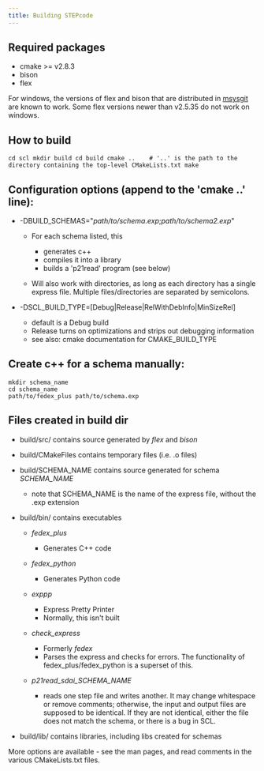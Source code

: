```yaml
---
title: Building STEPcode
---
```


Required packages
-----------------

-   cmake \>= v2.8.3
-   bison
-   flex

For windows, the versions of flex and bison that are distributed in
[msysgit](http://code.google.com/p/msysgit/) are known to work. Some
flex versions newer than v2.5.35 do not work on windows.

How to build
------------

`
cd scl
mkdir build
cd build
cmake ..    # '..' is the path to the directory containing the top-level CMakeLists.txt
make
`

Configuration options (append to the 'cmake ..' line):
------------------------------------------------------

-   -DBUILD\_SCHEMAS="*path/to/schema.exp*;*path/to/schema2.exp*"
    -   For each schema listed, this
        -   generates c++
        -   compiles it into a library
        -   builds a 'p21read' program (see below)

    -   Will also work with directories, as long as each directory has a
        single express file. Multiple files/directories are separated by
        semicolons.

-   -DSCL\_BUILD\_TYPE=[Debug|Release|RelWithDebInfo|MinSizeRel]
    -   default is a Debug build
    -   Release turns on optimizations and strips out debugging
        information
    -   see also: cmake documentation for CMAKE\_BUILD\_TYPE

Create c++ for a schema manually:
---------------------------------

    mkdir schema_name
    cd schema_name
    path/to/fedex_plus path/to/schema.exp

Files created in build dir
--------------------------

-   build/src/ contains source generated by *flex* and *bison*
-   build/CMakeFiles contains temporary files (i.e. .o files)
-   build/SCHEMA\_NAME contains source generated for schema
    *SCHEMA\_NAME*
    -   note that SCHEMA\_NAME is the name of the express file, without
        the .exp extension

-   build/bin/ contains executables
    -   *fedex\_plus*
        -   Generates C++ code

    -   *fedex\_python*
        -   Generates Python code

    -   *exppp*
        -   Express Pretty Printer
        -   Normally, this isn't built

    -   *check\_express*
        -   Formerly *fedex*
        -   Parses the express and checks for errors. The functionality
            of fedex\_plus/fedex\_python is a superset of this.

    -   *p21read\_sdai\_SCHEMA\_NAME*
        -   reads one step file and writes another. It may change
            whitespace or remove comments; otherwise, the input and
            output files are supposed to be identical. If they are not
            identical, either the file does not match the schema, or
            there is a bug in SCL.

-   build/lib/ contains libraries, including libs created for schemas

More options are available - see the man pages, and read comments in the
various CMakeLists.txt files.
